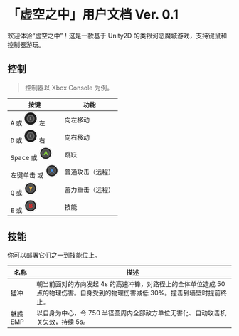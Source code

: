 # 「虚空之中」用户文档 Ver. 0.1

欢迎体验“虚空之中”！这是一款基于 Unity2D 的类银河恶魔城游戏，支持键鼠和控制器游玩。

## 控制

> 控制器以 Xbox Console 为例。

| 按键                                                        | 功能             |
| ----------------------------------------------------------- | ---------------- |
| <kbd>A</kbd> 或 ![x](assets/30px-XboxOne_Left_Stick.png) 左 | 向左移动         |
| <kbd>D</kbd> 或 ![x](assets/30px-XboxOne_Left_Stick.png) 右 | 向右移动         |
| <kbd>Space</kbd> 或 ![](assets/30px-XboxOne_A.png)          | 跳跃             |
| 左键单击 或 ![](assets/30px-XboxOne_X.png)                  | 普通攻击（远程） |
| <kbd>Q</kbd> 或 ![](assets/30px-XboxOne_Y.png)              | 蓄力重击（远程） |
| <kbd>E</kbd> 或 ![](assets/30px-XboxOne_B.png)              | 技能             |

## 技能

你可以部署它们之一到技能位上。

| 名称     | 描述                                                         |
| -------- | ------------------------------------------------------------ |
| 猛冲     | 朝当前面对的方向发起 4s 的高速冲锋，对路径上的全体单位造成 50 点的物理伤害。自身受到的物理伤害减低 30%。撞击到墙壁时提前终止。 |
| 魅惑 EMP | 以自身为中心，令 750 半径圆周内全部敌方单位无害化、自动攻击机关失效，持续 5s。 |

